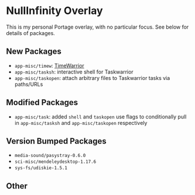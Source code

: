 # NullInfinity Overlay

This is my personal Portage overlay, with no particular focus. See below for details of packages.

## New Packages
* `app-misc/timew`: [TimeWarrior](https://timewarrior.net)
* `app-misc/tasksh`: interactive shell for Taskwarrior
* `app-misc/taskopen`: attach arbitrary files to Taskwarrior tasks via paths/URLs

## Modified Packages
* `app-misc/task`: added `shell` and `taskopen` use flags to conditionally pull in `app-misc/tasksh` and `app-misc/taskopen` respectively
## Version Bumped Packages
* `media-sound/pasystray-0.6.0`
* `sci-misc/mendeleydesktop-1.17.6`
* `sys-fs/udiskie-1.5.1`

## Other
